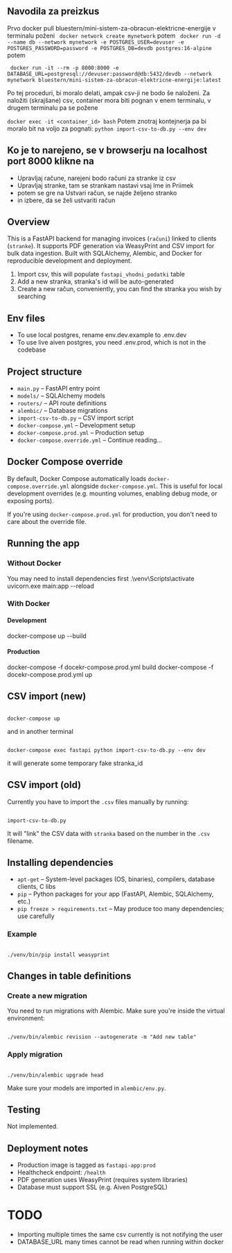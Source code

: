 ## Navodila za preizkus

Prvo docker pull bluestern/mini-sistem-za-obracun-elektricne-energije
v terminalu poženi
` docker network create mynetwork`
potem
` docker run -d --name db --network mynetwork -e POSTGRES_USER=devuser -e POSTGRES_PASSWORD=password -e POSTGRES_DB=devdb postgres:16-alpine`
potem

```
 docker run -it --rm -p 8000:8000 -e DATABASE_URL=postgresql://devuser:password@db:5432/devdb --network mynetwork bluestern/mini-sistem-za-obracun-elektricne-energije:latest
```

Po tej proceduri, bi moralo delati, ampak csv-ji ne bodo še naloženi.
Za naložiti (skrajšane) csv, container mora biti pognan v enem terminalu, v drugem terminalu pa se požene

`docker exec -it <container_id> bash`
Potem znotraj kontejnerja pa bi moralo bit na voljo za pognati:
`python import-csv-to-db.py --env dev`

## Ko je to narejeno, se v browserju na localhost port 8000 klikne na

- Upravljaj račune, narejeni bodo računi za stranke iz csv
- Upravljaj stranke, tam se strankam nastavi vsaj Ime in Priimek
- potem se gre na Ustvari račun, se najde željeno stranko
- in izbere, da se želi ustvariti račun

## Overview

This is a FastAPI backend for managing invoices (`računi`) linked to clients (`stranke`). It supports PDF generation via WeasyPrint and CSV import for bulk data ingestion. Built with SQLAlchemy, Alembic, and Docker for reproducible development and deployment.

1. Import csv, this will populate `fastapi_vhodni_podatki` table
2. Add a new stranka, stranka's id will be auto-generated
3. Create a new račun, conveniently, you can find the stranka you wish by searching

## Env files

- To use local postgres, rename env.dev.example to .env.dev
- To use live aiven postgres, you need .env.prod, which is not in the codebase

## Project structure

- `main.py` – FastAPI entry point
- `models/` – SQLAlchemy models
- `routers/` – API route definitions
- `alembic/` – Database migrations
- `import-csv-to-db.py` – CSV import script
- `docker-compose.yml` – Development setup
- `docker-compose.prod.yml` – Production setup
- `docker-compose.override.yml` – Continue reading...

## Docker Compose override

By default, Docker Compose automatically loads `docker-compose.override.yml` alongside `docker-compose.yml`. This is useful for local development overrides (e.g. mounting volumes, enabling debug mode, or exposing ports).

If you're using `docker-compose.prod.yml` for production, you don't need to care about the override file.

## Running the app

### Without Docker

You may need to install dependencies first
.\venv\Scripts\activate
uvicorn.exe main:app --reload

### With Docker

#### Development

docker-compose up --build

#### Production

docker-compose -f docekr-compose.prod.yml build
docker-compose -f docekr-compose.prod.yml up

## CSV import (new)

```

docker-compose up

```

and in another terminal

```

docker-compose exec fastapi python import-csv-to-db.py --env dev

```

it will generate some temporary fake stranka_id

## CSV import (old)

Currently you have to import the `.csv` files manually by running:

```

import-csv-to-db.py

```

It will "link" the CSV data with `stranka` based on the number in the `.csv` filename.

## Installing dependencies

- `apt-get` – System-level packages (OS, binaries), compilers, database clients, C libs
- `pip` – Python packages for your app (FastAPI, Alembic, SQLAlchemy, etc.)
- `pip freeze > requirements.txt` – May produce too many dependencies; use carefully

### Example

```

./venv/bin/pip install weasyprint

```

## Changes in table definitions

### Create a new migration

You need to run migrations with Alembic. Make sure you're inside the virtual environment:

```

./venv/bin/alembic revision --autogenerate -m "Add new table"

```

### Apply migration

```

./venv/bin/alembic upgrade head

```

Make sure your models are imported in `alembic/env.py`.

## Testing

Not implemented.

## Deployment notes

- Production image is tagged as `fastapi-app:prod`
- Healthcheck endpoint: `/health`
- PDF generation uses WeasyPrint (requires system libraries)
- Database must support SSL (e.g. Aiven PostgreSQL)

# TODO

- Importing multiple times the same csv currently is not notifying the user
- DATABASE_URL many times cannot be read when running within docker

```

```
